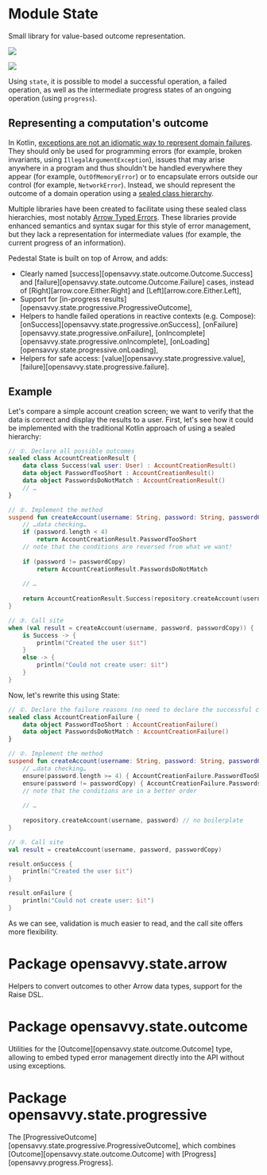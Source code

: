 # Module State

Small library for value-based outcome representation.

<a href="https://search.maven.org/search?q=g:%22dev.opensavvy.pedestal%22%20AND%20a:%22state%22"><img src="https://img.shields.io/maven-central/v/dev.opensavvy.pedestal/state.svg?label=Maven%20Central"></a>

<a href="https://gitlab.com/opensavvy/wiki/-/blob/main/stability.md#stability-levels"><img src="https://badgen.net/static/Stability/stable/purple"></a>

Using `state`, it is possible to model a successful operation, a failed operation, as well as the intermediate progress
states of an ongoing operation (using `progress`).

## Representing a computation's outcome

In
Kotlin, [exceptions are not an idiomatic way to represent domain failures](https://elizarov.medium.com/kotlin-and-exceptions-8062f589d07).
They should only be used for programming errors (for example, broken invariants, using `IllegalArgumentException`),
issues that may arise anywhere in a program and thus shouldn't be handled everywhere they appear (for
example, `OutOfMemoryError`) or to encapsulate errors outside our control (for example, `NetworkError`). Instead, we
should represent the outcome of a domain operation using
a [sealed class hierarchy](https://kotlinlang.org/docs/sealed-classes.html).

Multiple libraries have been created to facilitate using these sealed class hierarchies, most
notably [Arrow Typed Errors](https://arrow-kt.io/learn/typed-errors/working-with-typed-errors/). These libraries provide enhanced semantics and
syntax sugar for this style of error management, but they lack a representation for intermediate values (for example,
the current progress of an information).

Pedestal State is built on top of Arrow, and adds:

- Clearly named [success][opensavvy.state.outcome.Outcome.Success] and [failure][opensavvy.state.outcome.Outcome.Failure] cases, instead of [Right][arrow.core.Either.Right] and [Left][arrow.core.Either.Left],
- Support for [in-progress results][opensavvy.state.progressive.ProgressiveOutcome],
- Helpers to handle failed operations in reactive contexts (e.g. Compose): [onSuccess][opensavvy.state.progressive.onSuccess], [onFailure][opensavvy.state.progressive.onFailure], [onIncomplete][opensavvy.state.progressive.onIncomplete], [onLoading][opensavvy.state.progressive.onLoading],
- Helpers for safe access: [value][opensavvy.state.progressive.value], [failure][opensavvy.state.progressive.failure].

## Example

Let's compare a simple account creation screen; we want to verify that the data is correct and display the results to a user.
First, let's see how it could be implemented with the traditional Kotlin approach of using a sealed hierarchy:

```kotlin
// ①. Declare all possible outcomes
sealed class AccountCreationResult {
	data class Success(val user: User) : AccountCreationResult()
	data object PasswordTooShort : AccountCreationResult()
	data object PasswordsDoNotMatch : AccountCreationResult()
	// …
}

// ②. Implement the method
suspend fun createAccount(username: String, password: String, passwordCopy: String): AccountCreationResult {
	// …data checking…
	if (password.length < 4)
		return AccountCreationResult.PasswordTooShort
	// note that the conditions are reversed from what we want!
	
	if (password != passwordCopy)
		return AccountCreationResult.PasswordsDoNotMatch
	
	// …
	
	return AccountCreationResult.Success(repository.createAccount(username, password))
}

// ③. Call site
when (val result = createAccount(username, password, passwordCopy)) {
	is Success -> {
		println("Created the user $it")
	}
	else -> {
		println("Could not create user: $it")
	}
}
```

Now, let's rewrite this using State:

```kotlin
// ①. Declare the failure reasons (no need to declare the successful case)
sealed class AccountCreationFailure {
	data object PasswordTooShort : AccountCreationFailure()
	data object PasswordsDoNotMatch : AccountCreationFailure()
}

// ②. Implement the method
suspend fun createAccount(username: String, password: String, passwordCopy: String) = out<AccountCreationFailure, User> {
	// …data checking…
	ensure(password.length >= 4) { AccountCreationFailure.PasswordTooShort }
	ensure(password != passwordCopy) { AccountCreationFailure.PasswordsDoNotMatch }
	// note that the conditions are in a better order
	
	// …
	
	repository.createAccount(username, password) // no boilerplate
}

// ③. Call site
val result = createAccount(username, password, passwordCopy)

result.onSuccess {
	println("Created the user $it")
}

result.onFailure {
	println("Could not create user: $it")
}
```

As we can see, validation is much easier to read, and the call site offers more flexibility.

# Package opensavvy.state.arrow

Helpers to convert outcomes to other Arrow data types, support for the Raise DSL.

# Package opensavvy.state.outcome

Utilities for the [Outcome][opensavvy.state.outcome.Outcome] type, allowing to embed typed error management directly
into the API without using exceptions.

# Package opensavvy.state.progressive

The [ProgressiveOutcome][opensavvy.state.progressive.ProgressiveOutcome], which combines [Outcome][opensavvy.state.outcome.Outcome] with [Progress][opensavvy.progress.Progress].
